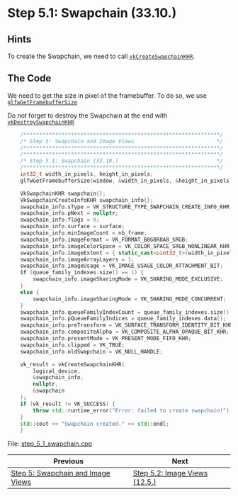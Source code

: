 # **Step 5.1: Swapchain (33.10.)**
## **Hints**
To create the Swapchain, we need to call [`vkCreateSwapchainKHR`](https://registry.khronos.org/vulkan/specs/1.3-extensions/html/chap33.html#vkCreateSwapchainKHR).

## **The Code**
We need to get the size in pixel of the framebuffer. To do so, we use [`glfwGetFramebufferSize`](https://www.glfw.org/docs/3.3/group__window.html#ga0e2637a4161afb283f5300c7f94785c9)

Do not forget to destroy the Swapchain at the end with [`vkDestroySwapchainKHR`](https://registry.khronos.org/vulkan/specs/1.3-extensions/html/chap33.html#vkDestroySwapchainKHR)

```C++
    /**************************************************************/
	/* Step 5: Swapchain and Image Views                          */
	/**************************************************************/
	/**************************************************************/
	/* Step 5.1: Swapchain (33.10.)                               */
	/**************************************************************/
    int32_t width_in_pixels, height_in_pixels;
	glfwGetFramebufferSize(window, &width_in_pixels, &height_in_pixels);

	VkSwapchainKHR swapchain{};
	VkSwapchainCreateInfoKHR swapchain_info{};
	swapchain_info.sType = VK_STRUCTURE_TYPE_SWAPCHAIN_CREATE_INFO_KHR;
	swapchain_info.pNext = nullptr;
	swapchain_info.flags = 0;
	swapchain_info.surface = surface;
	swapchain_info.minImageCount = nb_frame;
	swapchain_info.imageFormat = VK_FORMAT_B8G8R8A8_SRGB;
	swapchain_info.imageColorSpace = VK_COLOR_SPACE_SRGB_NONLINEAR_KHR;
	swapchain_info.imageExtent = { static_cast<uint32_t>(width_in_pixels), static_cast<uint32_t>(height_in_pixels) };
	swapchain_info.imageArrayLayers = 1;
	swapchain_info.imageUsage = VK_IMAGE_USAGE_COLOR_ATTACHMENT_BIT;
	if (queue_family_indexes.size() == 1) {
		swapchain_info.imageSharingMode = VK_SHARING_MODE_EXCLUSIVE;
	}
	else {
		swapchain_info.imageSharingMode = VK_SHARING_MODE_CONCURRENT;
	}
	swapchain_info.queueFamilyIndexCount = queue_family_indexes.size();
	swapchain_info.pQueueFamilyIndices = queue_family_indexes.data();
	swapchain_info.preTransform = VK_SURFACE_TRANSFORM_IDENTITY_BIT_KHR;
	swapchain_info.compositeAlpha = VK_COMPOSITE_ALPHA_OPAQUE_BIT_KHR;
	swapchain_info.presentMode = VK_PRESENT_MODE_FIFO_KHR;
	swapchain_info.clipped = VK_TRUE;
	swapchain_info.oldSwapchain = VK_NULL_HANDLE;

	vk_result = vkCreateSwapchainKHR(
		logical_device,
		&swapchain_info,
		nullptr,
		&swapchain
	);
	if (vk_result != VK_SUCCESS) {
		throw std::runtime_error("Error: failed to create swapchain!");
	}
	std::cout << "Swapchain created." << std::endl;
	}
```

File: [step_5_1_swapchain.cpp](../Code/step_5_1_swapchain.cpp)

| Previous | Next |
|---|---|
| [Step 5: Swapchain and Image Views](swapchain_and_image_views.md) | [Step 5.2: Image Views (12.5.)](depth_buffer.md) |
